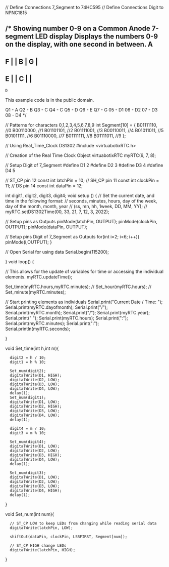 // Define Connections 7_Segment to 74HC595
// Define Connections Digit to NPNC1815

/* 
  Showing number 0-9 on a Common Anode 7-segment LED display 
  Displays the numbers 0-9 on the display, with one second in between. 
    A 
   --- 
F |   | B 
  | G | 
   --- 
E |   | C 
  |   | 
   --- 
    D 
  This example code is in the public domain. 
  
  Q1  -  A 
  Q2  -  B 
  Q3  -  C 
  Q4  -  C 
  Q5  -  D 
  Q6  -  E 
  Q7  -  G 
  05 -  D1 
  06 -  D2 
  07 -  D3 
  08 -  D4 
 */  
 
// Patterns for characters 0,1,2,3,4,5,6,7,8,9
int Segment[10] = { B01111110,  //0 
                    B00110000,  //1
                    B01101101,  //2
                    B01111001,  //3
                    B00110011,  //4
                    B01011011,  //5
                    B01011111,  //6
                    B01110000,  //7
                    B01111111,  //8
                    B01111011,  //9
                    };
                     
// Using Real_Time_Clock DS1302
#include <virtuabotixRTC.h>

// Creation of the Real Time Clock Object
virtuabotixRTC myRTC(6, 7, 8);

// Setup Digit of 7_Segment
#define D1 2
#define D2 3
#define D3 4
#define D4 5

// ST_CP pin 12
const int latchPin = 10;
// SH_CP pin 11
const int clockPin = 11;
// DS pin 14
const int dataPin = 12;
                     
int digit1, digit2, digit3, digit4;
void setup ()
{
  // Set the current date, and time in the following format:
  // seconds, minutes, hours, day of the week, day of the month, month, year
  //                 (ss, mn, hh, 1week, DD, MM, YY);
  //    myRTC.setDS1302Time(00, 33, 21, 7, 12, 3, 2022);
  
  // Setup pins as Outputs
  pinMode(latchPin, OUTPUT);
  pinMode(clockPin, OUTPUT);
  pinMode(dataPin, OUTPUT);

  // Setup pins Digit of 7_Segment as Outputs
  for(int i=2; i<6; i++){
    pinMode(i,OUTPUT);
  }

  // Open Serial for using data
  Serial.begin(115200);

}
void loop()
{
   
  // This allows for the update of variables for time or accessing the individual elements.
  myRTC.updateTime();

  Set_time(myRTC.hours,myRTC.minutes);
//  Set_hour(myRTC.hours);
//  Set_minute(myRTC.minutes);
  
  // Start printing elements as individuals
  Serial.print("Current Date / Time: ");
  Serial.print(myRTC.dayofmonth);
  Serial.print("/");
  Serial.print(myRTC.month);
  Serial.print("/");
  Serial.print(myRTC.year);
  Serial.print("  ");
  Serial.print(myRTC.hours);
  Serial.print(":");
  Serial.print(myRTC.minutes);
  Serial.print(":");
  Serial.println(myRTC.seconds);

}

void Set_time(int h,int m){

      digit2 = h / 10;  
      digit1 = h % 10; 

      Set_num(digit2);
      digitalWrite(D1, HIGH);  
      digitalWrite(D2, LOW);
      digitalWrite(D3, LOW);  
      digitalWrite(D4, LOW); 
      delay(1);
      Set_num(digit1);
      digitalWrite(D1, LOW);  
      digitalWrite(D2, HIGH);
      digitalWrite(D3, LOW);  
      digitalWrite(D4, LOW);  
      delay(1);
      
      digit4 = m / 10;  
      digit3 = m % 10;

      Set_num(digit4);  
      digitalWrite(D1, LOW);  
      digitalWrite(D2, LOW);
      digitalWrite(D3, HIGH);  
      digitalWrite(D4, LOW);
      delay(1); 
      
      Set_num(digit3);    
      digitalWrite(D1, LOW);  
      digitalWrite(D2, LOW);
      digitalWrite(D3, LOW);  
      digitalWrite(D4, HIGH);
      delay(1); 
     
}

void  Set_num(int num){
  
      // ST_CP LOW to keep LEDs from changing while reading serial data
      digitalWrite(latchPin, LOW);
      
      shiftOut(dataPin, clockPin, LSBFIRST, Segment[num]); 
      
      // ST_CP HIGH change LEDs
      digitalWrite(latchPin, HIGH);
}

 
